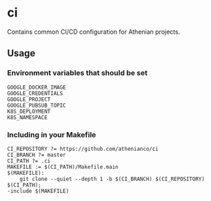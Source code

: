# ci
Contains common CI/CD configuration for Athenian projects.

## Usage
### Environment variables that should be set
```shell script
GOOGLE_DOCKER_IMAGE
GOOGLE_CREDENTIALS
GOOGLE_PROJECT
GOOGLE_PUBSUB_TOPIC
K8S_DEPLOYMENT
K8S_NAMESPACE
```

### Including in your Makefile
```shell script
CI_REPOSITORY ?= https://github.com/athenianco/ci
CI_BRANCH ?= master
CI_PATH ?= .ci
MAKEFILE := $(CI_PATH)/Makefile.main
$(MAKEFILE):
	git clone --quiet --depth 1 -b $(CI_BRANCH) $(CI_REPOSITORY) $(CI_PATH);
-include $(MAKEFILE)
```
